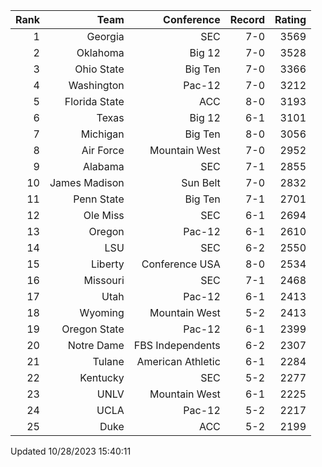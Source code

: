 | Rank  | Team                 | Conference           | Record   | Rating |
| ---:  | ---:                 | ---:                 | ---:     | ---:   |
| 1     | Georgia              | SEC                  | 7-0      | 3569   |
| 2     | Oklahoma             | Big 12               | 7-0      | 3528   |
| 3     | Ohio State           | Big Ten              | 7-0      | 3366   |
| 4     | Washington           | Pac-12               | 7-0      | 3212   |
| 5     | Florida State        | ACC                  | 8-0      | 3193   |
| 6     | Texas                | Big 12               | 6-1      | 3101   |
| 7     | Michigan             | Big Ten              | 8-0      | 3056   |
| 8     | Air Force            | Mountain West        | 7-0      | 2952   |
| 9     | Alabama              | SEC                  | 7-1      | 2855   |
| 10    | James Madison        | Sun Belt             | 7-0      | 2832   |
| 11    | Penn State           | Big Ten              | 7-1      | 2701   |
| 12    | Ole Miss             | SEC                  | 6-1      | 2694   |
| 13    | Oregon               | Pac-12               | 6-1      | 2610   |
| 14    | LSU                  | SEC                  | 6-2      | 2550   |
| 15    | Liberty              | Conference USA       | 8-0      | 2534   |
| 16    | Missouri             | SEC                  | 7-1      | 2468   |
| 17    | Utah                 | Pac-12               | 6-1      | 2413   |
| 18    | Wyoming              | Mountain West        | 5-2      | 2413   |
| 19    | Oregon State         | Pac-12               | 6-1      | 2399   |
| 20    | Notre Dame           | FBS Independents     | 6-2      | 2307   |
| 21    | Tulane               | American Athletic    | 6-1      | 2284   |
| 22    | Kentucky             | SEC                  | 5-2      | 2277   |
| 23    | UNLV                 | Mountain West        | 6-1      | 2225   |
| 24    | UCLA                 | Pac-12               | 5-2      | 2217   |
| 25    | Duke                 | ACC                  | 5-2      | 2199   |

Updated 10/28/2023 15:40:11
